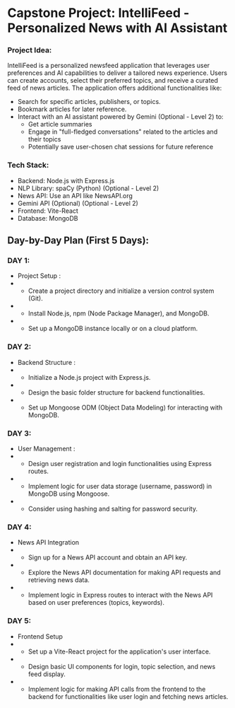 # Capstone Project: IntelliFeed - Personalized News with AI Assistant

### Project Idea:

IntelliFeed is a personalized newsfeed application that leverages user preferences and AI capabilities to deliver a tailored news experience.  Users can create accounts, select their preferred topics, and receive a curated feed of news articles. The application offers additional functionalities like:

- Search for specific articles, publishers, or topics.
- Bookmark articles for later reference.
- Interact with an AI assistant powered by Gemini (Optional - Level 2) to:
  - Get article summaries 
  - Engage in "full-fledged conversations" related to the articles and their topics
  - Potentially save user-chosen chat sessions for future reference

### Tech Stack:
- Backend: Node.js with Express.js
- NLP Library: spaCy (Python) (Optional - Level 2)
- News API: Use an API like NewsAPI.org
- Gemini API (Optional) (Optional - Level 2)
- Frontend: Vite-React
- Database: MongoDB

## Day-by-Day Plan (First 5 Days):

### DAY 1:
- Project Setup :
- - Create a project directory and initialize a version control system (Git).
- - Install Node.js, npm (Node Package Manager), and MongoDB.
- - Set up a MongoDB instance locally or on a cloud platform.

### DAY 2:
- Backend Structure :
- - Initialize a Node.js project with Express.js.
- - Design the basic folder structure for backend functionalities.
- - Set up Mongoose ODM (Object Data Modeling) for interacting with MongoDB.

### DAY 3:
- User Management :
- - Design user registration and login functionalities using Express routes.
- - Implement logic for user data storage (username, password) in MongoDB using Mongoose.
- - Consider using hashing and salting for password security.

### DAY 4:
- News API Integration 
- - Sign up for a News API account and obtain an API key.
- - Explore the News API documentation for making API requests and retrieving news data.
- - Implement logic in Express routes to interact with the News API based on user preferences (topics, keywords).

### DAY 5:
- Frontend Setup 
- - Set up a Vite-React project for the application's user interface.
- - Design basic UI components for login, topic selection, and news feed display.
- - Implement logic for making API calls from the frontend to the backend for functionalities like user login and fetching news articles.

